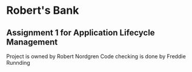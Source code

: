 # Robert's Bank
## Assignment 1 for Application Lifecycle Management

Project is owned by Robert Nordgren
Code checking is done by Freddie Runnding